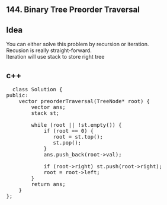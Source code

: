 ## 144. Binary Tree Preorder Traversal

## Idea
You can either solve this problem by recursion or iteration.  
Recusion is really straight-forward.  
Iteration will use stack to store right tree  

## c++
<pre>
  class Solution {
public:
    vector<int> preorderTraversal(TreeNode* root) {
        vector<int> ans;
        stack<TreeNode*> st;

        while (root || !st.empty()) {
            if (root == 0) {
               root = st.top();
               st.pop();
            }
            ans.push_back(root->val);

            if (root->right) st.push(root->right);
            root = root->left;
        }
        return ans;
    }
};
</pre>
